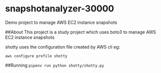 # snapshotanalyzer-30000
Demo project to manage AWS EC2 instance snapshots

##About
This project is a study project which uses boto3 to manage AWS EC2 instance snapshots

shotty uses the configuration file created by AWS cli
eg:

`aws configure profile shotty`

##Running
`pipenv run python shotty/shotty.py`
